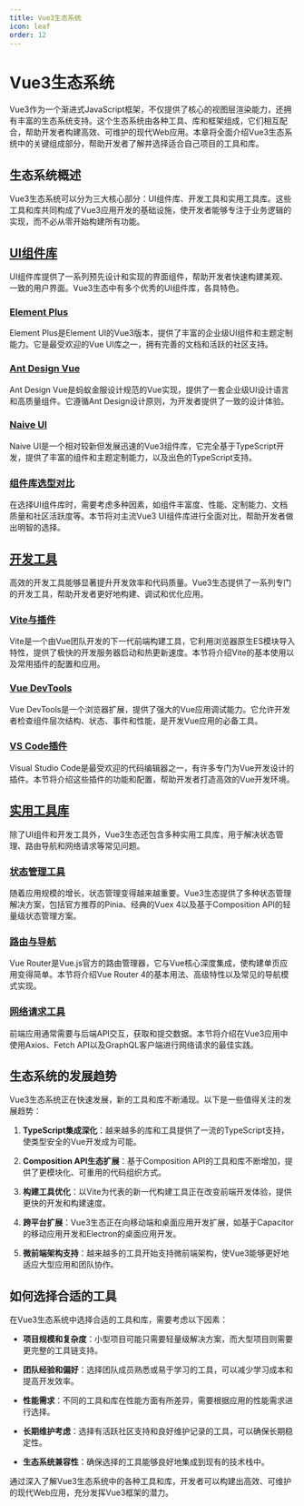 ```yaml
---
title: Vue3生态系统
icon: leaf
order: 12
---
```


# Vue3生态系统

Vue3作为一个渐进式JavaScript框架，不仅提供了核心的视图层渲染能力，还拥有丰富的生态系统支持。这个生态系统由各种工具、库和框架组成，它们相互配合，帮助开发者构建高效、可维护的现代Web应用。本章将全面介绍Vue3生态系统中的关键组成部分，帮助开发者了解并选择适合自己项目的工具和库。

## 生态系统概述

Vue3生态系统可以分为三大核心部分：UI组件库、开发工具和实用工具库。这些工具和库共同构成了Vue3应用开发的基础设施，使开发者能够专注于业务逻辑的实现，而不必从零开始构建所有功能。

## [UI组件库](./12.1-UI组件库/)

UI组件库提供了一系列预先设计和实现的界面组件，帮助开发者快速构建美观、一致的用户界面。Vue3生态中有多个优秀的UI组件库，各具特色。

### [Element Plus](./12.1-UI组件库/12.1.1-Element%20Plus.md)

Element Plus是Element UI的Vue3版本，提供了丰富的企业级UI组件和主题定制能力。它是最受欢迎的Vue UI库之一，拥有完善的文档和活跃的社区支持。

### [Ant Design Vue](./12.1-UI组件库/12.1.2-Ant%20Design%20Vue.md)

Ant Design Vue是蚂蚁金服设计规范的Vue实现，提供了一套企业级UI设计语言和高质量组件。它遵循Ant Design设计原则，为开发者提供了一致的设计体验。

### [Naive UI](./12.1-UI组件库/12.1.3-Naive%20UI.md)

Naive UI是一个相对较新但发展迅速的Vue3组件库，它完全基于TypeScript开发，提供了丰富的组件和主题定制能力，以及出色的TypeScript支持。

### [组件库选型对比](./12.1-UI组件库/12.1.4-组件库选型对比.md)

在选择UI组件库时，需要考虑多种因素，如组件丰富度、性能、定制能力、文档质量和社区活跃度等。本节将对主流Vue3 UI组件库进行全面对比，帮助开发者做出明智的选择。

## [开发工具](./12.2-开发工具/)

高效的开发工具能够显著提升开发效率和代码质量。Vue3生态提供了一系列专门的开发工具，帮助开发者更好地构建、调试和优化应用。

### [Vite与插件](./12.2-开发工具/12.2.1-Vite与插件.md)

Vite是一个由Vue团队开发的下一代前端构建工具，它利用浏览器原生ES模块导入特性，提供了极快的开发服务器启动和热更新速度。本节将介绍Vite的基本使用以及常用插件的配置和应用。

### [Vue DevTools](./12.2-开发工具/12.2.2-Vue%20DevTools.md)

Vue DevTools是一个浏览器扩展，提供了强大的Vue应用调试能力。它允许开发者检查组件层次结构、状态、事件和性能，是开发Vue应用的必备工具。

### [VS Code插件](./12.2-开发工具/12.2.3-VS%20Code插件.md)

Visual Studio Code是最受欢迎的代码编辑器之一，有许多专门为Vue开发设计的插件。本节将介绍这些插件的功能和配置，帮助开发者打造高效的Vue开发环境。

## [实用工具库](./12.3-实用工具库/)

除了UI组件和开发工具外，Vue3生态还包含多种实用工具库，用于解决状态管理、路由导航和网络请求等常见问题。

### [状态管理工具](./12.3-实用工具库/12.3.1-状态管理工具.md)

随着应用规模的增长，状态管理变得越来越重要。Vue3生态提供了多种状态管理解决方案，包括官方推荐的Pinia、经典的Vuex 4以及基于Composition API的轻量级状态管理方案。

### [路由与导航](./12.3-实用工具库/12.3.2-路由与导航.md)

Vue Router是Vue.js官方的路由管理器，它与Vue核心深度集成，使构建单页应用变得简单。本节将介绍Vue Router 4的基本用法、高级特性以及常见的导航模式实现。

### [网络请求工具](./12.3-实用工具库/12.3.3-网络请求工具.md)

前端应用通常需要与后端API交互，获取和提交数据。本节将介绍在Vue3应用中使用Axios、Fetch API以及GraphQL客户端进行网络请求的最佳实践。

## 生态系统的发展趋势

Vue3生态系统正在快速发展，新的工具和库不断涌现。以下是一些值得关注的发展趋势：

1. **TypeScript集成深化**：越来越多的库和工具提供了一流的TypeScript支持，使类型安全的Vue开发成为可能。

2. **Composition API生态扩展**：基于Composition API的工具和库不断增加，提供了更模块化、可重用的代码组织方式。

3. **构建工具优化**：以Vite为代表的新一代构建工具正在改变前端开发体验，提供更快的开发和构建速度。

4. **跨平台扩展**：Vue3生态正在向移动端和桌面应用开发扩展，如基于Capacitor的移动应用开发和Electron的桌面应用开发。

5. **微前端架构支持**：越来越多的工具开始支持微前端架构，使Vue3能够更好地适应大型应用和团队协作。

## 如何选择合适的工具

在Vue3生态系统中选择合适的工具和库，需要考虑以下因素：

- **项目规模和复杂度**：小型项目可能只需要轻量级解决方案，而大型项目则需要更完整的工具链支持。

- **团队经验和偏好**：选择团队成员熟悉或易于学习的工具，可以减少学习成本和提高开发效率。

- **性能需求**：不同的工具和库在性能方面有所差异，需要根据应用的性能需求进行选择。

- **长期维护考虑**：选择有活跃社区支持和良好维护记录的工具，可以确保长期稳定性。

- **生态系统兼容性**：确保选择的工具能够良好地集成到现有的技术栈中。

通过深入了解Vue3生态系统中的各种工具和库，开发者可以构建出高效、可维护的现代Web应用，充分发挥Vue3框架的潜力。